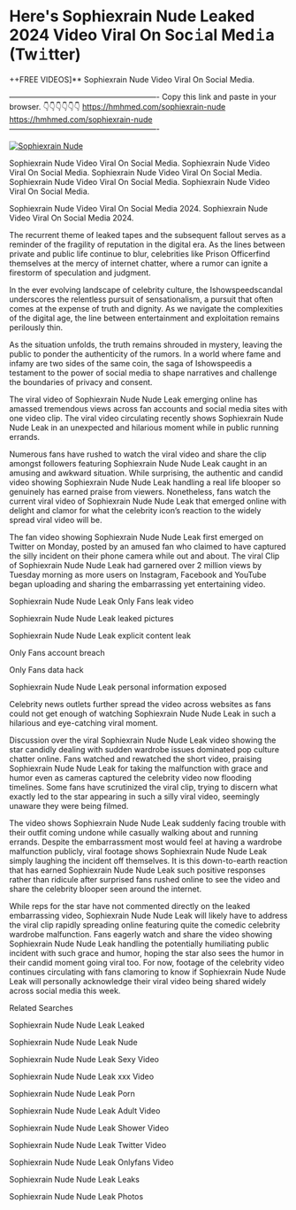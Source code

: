 # Here's Sophiexrain Nude Leaked 2024 Video Viral On Soc𝚒al Med𝚒a (Tw𝚒tter)

++FREE VIDEOS]** Sophiexrain Nude Video Viral On Social Media.

———————————————————-
Copy this link and paste in your browser.
👇👇👇👇👇👇
https://hmhmed.com/sophiexrain-nude
https://hmhmed.com/sophiexrain-nude
———————————————————-

[![Sophiexrain Nude](https://i.imgur.com/dJHk4Zq.gif)](https://hmhmed.com/sophiexrain-nude)

Sophiexrain Nude Video Viral On Social Media. Sophiexrain Nude Video Viral On Social Media. Sophiexrain Nude Video Viral On Social Media. Sophiexrain Nude Video Viral On Social Media. Sophiexrain Nude Video Viral On Social Media.

Sophiexrain Nude Video Viral On Social Media 2024. Sophiexrain Nude Video Viral On Social Media 2024.

The recurrent theme of leaked tapes and the subsequent fallout serves as a reminder of the fragility of reputation in the digital era. As the lines between private and public life continue to blur, celebrities like Prison Officerfind themselves at the mercy of internet chatter, where a rumor can ignite a firestorm of speculation and judgment.

In the ever evolving landscape of celebrity culture, the Ishowspeedscandal underscores the relentless pursuit of sensationalism, a pursuit that often comes at the expense of truth and dignity. As we navigate the complexities of the digital age, the line between entertainment and exploitation remains perilously thin.

As the situation unfolds, the truth remains shrouded in mystery, leaving the public to ponder the authenticity of the rumors. In a world where fame and infamy are two sides of the same coin, the saga of Ishowspeedis a testament to the power of social media to shape narratives and challenge the boundaries of privacy and consent.

The viral video of Sophiexrain Nude Nude Leak emerging online has amassed tremendous views across fan accounts and social media sites with one video clip. The viral video circulating recently shows Sophiexrain Nude Nude Leak in an unexpected and hilarious moment while in public running errands.

Numerous fans have rushed to watch the viral video and share the clip amongst followers featuring Sophiexrain Nude Nude Leak caught in an amusing and awkward situation. While surprising, the authentic and candid video showing Sophiexrain Nude Nude Leak handling a real life blooper so genuinely has earned praise from viewers. Nonetheless, fans watch the current viral video of Sophiexrain Nude Nude Leak that emerged online with delight and clamor for what the celebrity icon’s reaction to the widely spread viral video will be.

The fan video showing Sophiexrain Nude Nude Leak first emerged on Twitter on Monday, posted by an amused fan who claimed to have captured the silly incident on their phone camera while out and about. The viral Clip of Sophiexrain Nude Nude Leak had garnered over 2 million views by Tuesday morning as more users on Instagram, Facebook and YouTube began uploading and sharing the embarrassing yet entertaining video.

Sophiexrain Nude Nude Leak Only Fans leak video

Sophiexrain Nude Nude Leak leaked pictures

Sophiexrain Nude Nude Leak explicit content leak

Only Fans account breach

Only Fans data hack

Sophiexrain Nude Nude Leak personal information exposed

Celebrity news outlets further spread the video across websites as fans could not get enough of watching Sophiexrain Nude Nude Leak in such a hilarious and eye-catching viral moment.

Discussion over the viral Sophiexrain Nude Nude Leak video showing the star candidly dealing with sudden wardrobe issues dominated pop culture chatter online. Fans watched and rewatched the short video, praising Sophiexrain Nude Nude Leak for taking the malfunction with grace and humor even as cameras captured the celebrity video now flooding timelines. Some fans have scrutinized the viral clip, trying to discern what exactly led to the star appearing in such a silly viral video, seemingly unaware they were being filmed.

The video shows Sophiexrain Nude Nude Leak suddenly facing trouble with their outfit coming undone while casually walking about and running errands. Despite the embarrassment most would feel at having a wardrobe malfunction publicly, viral footage shows Sophiexrain Nude Nude Leak simply laughing the incident off themselves. It is this down-to-earth reaction that has earned Sophiexrain Nude Nude Leak such positive responses rather than ridicule after surprised fans rushed online to see the video and share the celebrity blooper seen around the internet.

While reps for the star have not commented directly on the leaked embarrassing video, Sophiexrain Nude Nude Leak will likely have to address the viral clip rapidly spreading online featuring quite the comedic celebrity wardrobe malfunction. Fans eagerly watch and share the video showing Sophiexrain Nude Nude Leak handling the potentially humiliating public incident with such grace and humor, hoping the star also sees the humor in their candid moment going viral too. For now, footage of the celebrity video continues circulating with fans clamoring to know if Sophiexrain Nude Nude Leak will personally acknowledge their viral video being shared widely across social media this week.

Related Searches

Sophiexrain Nude Nude Leak Leaked

Sophiexrain Nude Nude Leak Nude

Sophiexrain Nude Nude Leak Sexy Video

Sophiexrain Nude Nude Leak xxx Video

Sophiexrain Nude Nude Leak Porn

Sophiexrain Nude Nude Leak Adult Video

Sophiexrain Nude Nude Leak Shower Video

Sophiexrain Nude Nude Leak Twitter Video

Sophiexrain Nude Nude Leak Onlyfans Video

Sophiexrain Nude Nude Leak Leaks

Sophiexrain Nude Nude Leak Photos
